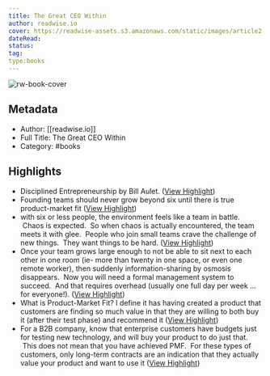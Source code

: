 ```yaml
---
title: The Great CEO Within
author: readwise.io
cover: https://readwise-assets.s3.amazonaws.com/static/images/article2.74d541386bbf.png
dateRead: 
status: 
tag: 
type:books
---
```

![rw-book-cover](https://readwise-assets.s3.amazonaws.com/static/images/article2.74d541386bbf.png)

## Metadata
- Author: [[readwise.io]]
- Full Title: The Great CEO Within
- Category: #books

## Highlights
- Disciplined Entrepreneurship by Bill Aulet. ([View Highlight](https://read.readwise.io/read/01gnskwhymzeqssfm4mxsk478p))
- Founding teams should never grow beyond six until there is true product-market fit ([View Highlight](https://read.readwise.io/read/01gnsky2pvvppy9fwjqyd18d0y))
- with six or less people, the environment feels like a team in battle.  Chaos is expected.  So when chaos is actually encountered, the team meets it with glee.  People who join small teams crave the challenge of new things.  They want things to be hard. ([View Highlight](https://read.readwise.io/read/01gnskzb4m7fvr53hbesqj558t))
- Once your team grows large enough to not be able to sit next to each other in one room (ie- more than twenty in one space, or even one remote worker), then suddenly information-sharing by osmosis disappears.  Now you will need a formal management system to succeed.  And that requires overhead (usually one full day per week … for everyone!). ([View Highlight](https://read.readwise.io/read/01gnsm092hg70k24xzmxzpz762))
- What is Product-Market Fit? I define it has having created a product that customers are finding so much value in that they are willing to both buy it (after their test phase) and recommend it ([View Highlight](https://read.readwise.io/read/01gnsmkyyjqqpq4v6v6ng5cc33))
- For a B2B company, know that enterprise customers have budgets just for testing new technology, and will buy your product to do just that.  This does not mean that you have achieved PMF.  For these types of customers, only long-term contracts are an indication that they actually value your product and want to use it ([View Highlight](https://read.readwise.io/read/01gnsttrzz0e7cqwnkyn65vkgt))
